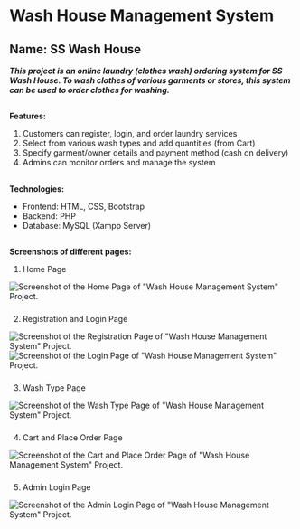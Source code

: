 # Wash House Management System
## Name: SS Wash House
_**This project is an online laundry (clothes wash) ordering system for SS Wash House. To wash clothes of various garments or stores, this system can be used to order clothes for washing.**_

##
**Features:**
1. Customers can register, login, and order laundry services
2. Select from various wash types and add quantities (from Cart)
3. Specify garment/owner details and payment method (cash on delivery)
4. Admins can monitor orders and manage the system

##
**Technologies:**
* Frontend: HTML, CSS, Bootstrap
* Backend: PHP
* Database: MySQL (Xampp Server)

##
**Screenshots of different pages:**
1. Home Page 

![Screenshot of the Home Page of "Wash House Management System" Project.](https://github.com/pallabsarker/Wash_House_Management_System/blob/main/Screenshots/Screenshot_Home.png)

###
2. Registration and Login Page 

![Screenshot of the Registration Page of "Wash House Management System" Project.](https://github.com/pallabsarker/Wash_House_Management_System/blob/main/Screenshots/Screenshot_Registration.png)
![Screenshot of the Login Page of "Wash House Management System" Project.](https://github.com/pallabsarker/Wash_House_Management_System/blob/main/Screenshots/Screenshot_Login.png)

###
3. Wash Type Page

![Screenshot of the Wash Type Page of "Wash House Management System" Project.](https://github.com/pallabsarker/Wash_House_Management_System/blob/main/Screenshots/Screenshot_WashType.png)

###
4. Cart and Place Order Page

![Screenshot of the Cart and Place Order Page of "Wash House Management System" Project.](https://github.com/pallabsarker/Wash_House_Management_System/blob/main/Screenshots/Screenshot_Cart.png)

###
5. Admin Login Page

![Screenshot of the Admin Login Page of "Wash House Management System" Project.](https://github.com/pallabsarker/Wash_House_Management_System/blob/main/Screenshots/Screenshot_AdminLogin.png)
